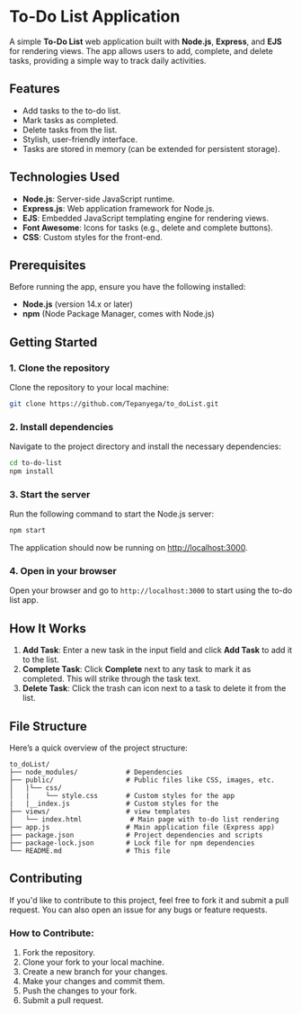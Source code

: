 # To-Do List Application

A simple **To-Do List** web application built with **Node.js**, **Express**, and **EJS** for rendering views. The app allows users to add, complete, and delete tasks, providing a simple way to track daily activities.

## Features

- Add tasks to the to-do list.
- Mark tasks as completed.
- Delete tasks from the list.
- Stylish, user-friendly interface.
- Tasks are stored in memory (can be extended for persistent storage).

## Technologies Used

- **Node.js**: Server-side JavaScript runtime.
- **Express.js**: Web application framework for Node.js.
- **EJS**: Embedded JavaScript templating engine for rendering views.
- **Font Awesome**: Icons for tasks (e.g., delete and complete buttons).
- **CSS**: Custom styles for the front-end.

## Prerequisites

Before running the app, ensure you have the following installed:

- **Node.js** (version 14.x or later)
- **npm** (Node Package Manager, comes with Node.js)

## Getting Started

### 1. Clone the repository

Clone the repository to your local machine:

```bash
git clone https://github.com/Tepanyega/to_doList.git
```

### 2. Install dependencies

Navigate to the project directory and install the necessary dependencies:

```bash
cd to-do-list
npm install
```

### 3. Start the server

Run the following command to start the Node.js server:

```bash
npm start
```

The application should now be running on [http://localhost:3000](http://localhost:3000).

### 4. Open in your browser

Open your browser and go to `http://localhost:3000` to start using the to-do list app.

## How It Works

1. **Add Task**: Enter a new task in the input field and click **Add Task** to add it to the list.
2. **Complete Task**: Click **Complete** next to any task to mark it as completed. This will strike through the task text.
3. **Delete Task**: Click the trash can icon next to a task to delete it from the list.

## File Structure

Here’s a quick overview of the project structure:

```
to_doList/
├── node_modules/            # Dependencies
├── public/                  # Public files like CSS, images, etc.
│   |└── css/
│   |    └── style.css       # Custom styles for the app
|   |__index.js              # Custom styles for the
├── views/                   # view templates
│   └── index.html            # Main page with to-do list rendering
├── app.js                   # Main application file (Express app)
├── package.json             # Project dependencies and scripts
├── package-lock.json        # Lock file for npm dependencies
└── README.md                # This file
```

## Contributing

If you'd like to contribute to this project, feel free to fork it and submit a pull request. You can also open an issue for any bugs or feature requests.

### How to Contribute:

1. Fork the repository.
2. Clone your fork to your local machine.
3. Create a new branch for your changes.
4. Make your changes and commit them.
5. Push the changes to your fork.
6. Submit a pull request.
